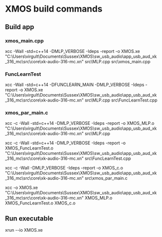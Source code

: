 # XMOS build commands

## Build app

### xmos_main.cpp

xcc -Wall -std=c++14 -DMLP_VERBOSE -Ideps -report -o XMOS.xe "C:\Users\virgult\Documents\Sussex\XMOS\sw_usb_audio\app_usb_aud_xk_316_mc\src\core\xk-audio-316-mc.xn" src\MLP.cpp src\xmos_main.cpp

### FuncLearnTest

xcc -Wall -std=c++14 -DFUNCLEARN_MAIN -DMLP_VERBOSE -Ideps -report -o XMOS.xe "C:\Users\virgult\Documents\Sussex\XMOS\sw_usb_audio\app_usb_aud_xk_316_mc\src\core\xk-audio-316-mc.xn" src\MLP.cpp src\FuncLearnTest.cpp

### xmos_par_main.c

xcc -c -Wall -std=c++14 -DMLP_VERBOSE -Ideps -report -o XMOS_MLP.o "C:\Users\virgult\Documents\Sussex\XMOS\sw_usb_audio\app_usb_aud_xk_316_mc\src\core\xk-audio-316-mc.xn" src\MLP.cpp

xcc -c -Wall -std=c++14 -DMLP_VERBOSE -Ideps -report -o XMOS_FuncLearnTest.o "C:\Users\virgult\Documents\Sussex\XMOS\sw_usb_audio\app_usb_aud_xk_316_mc\src\core\xk-audio-316-mc.xn" src\FuncLearnTest.cpp

xcc -c -Wall -DMLP_VERBOSE -Ideps -report -o XMOS_c.o "C:\Users\virgult\Documents\Sussex\XMOS\sw_usb_audio\app_usb_aud_xk_316_mc\src\core\xk-audio-316-mc.xn" src\xmos_par_main.c

xcc -o XMOS.xe "C:\Users\virgult\Documents\Sussex\XMOS\sw_usb_audio\app_usb_aud_xk_316_mc\src\core\xk-audio-316-mc.xn" XMOS_MLP.o XMOS_FuncLearnTest.o XMOS_c.o

## Run executable

xrun --io XMOS.xe
